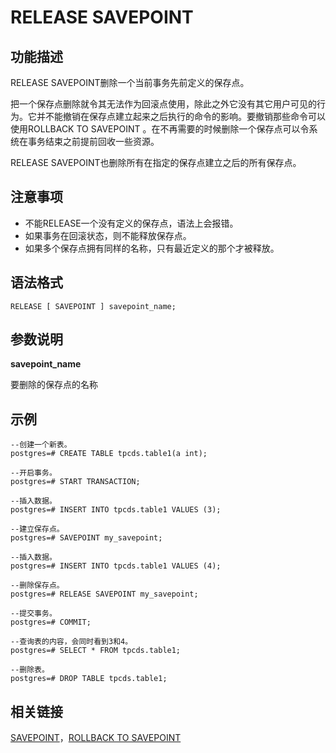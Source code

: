 # RELEASE SAVEPOINT<a name="ZH-CN_TOPIC_0242370641"></a>

## 功能描述<a name="zh-cn_topic_0237122177_zh-cn_topic_0059778044_section16730316162219"></a>

RELEASE SAVEPOINT删除一个当前事务先前定义的保存点。

把一个保存点删除就令其无法作为回滚点使用，除此之外它没有其它用户可见的行为。它并不能撤销在保存点建立起来之后执行的命令的影响。要撤销那些命令可以使用ROLLBACK TO SAVEPOINT 。在不再需要的时候删除一个保存点可以令系统在事务结束之前提前回收一些资源。

RELEASE SAVEPOINT也删除所有在指定的保存点建立之后的所有保存点。

## 注意事项<a name="zh-cn_topic_0237122177_zh-cn_topic_0059778044_section3731161611223"></a>

-   不能RELEASE一个没有定义的保存点，语法上会报错。
-   如果事务在回滚状态，则不能释放保存点。
-   如果多个保存点拥有同样的名称，只有最近定义的那个才被释放。

## 语法格式<a name="zh-cn_topic_0237122177_zh-cn_topic_0059778044_section1173201615228"></a>

```
RELEASE [ SAVEPOINT ] savepoint_name;
```

## 参数说明<a name="zh-cn_topic_0237122177_zh-cn_topic_0059778044_section1073417167224"></a>

**savepoint\_name**

要删除的保存点的名称

## 示例<a name="zh-cn_topic_0237122177_zh-cn_topic_0059778044_section147341160228"></a>

```
--创建一个新表。
postgres=# CREATE TABLE tpcds.table1(a int);

--开启事务。
postgres=# START TRANSACTION;

--插入数据。
postgres=# INSERT INTO tpcds.table1 VALUES (3);

--建立保存点。
postgres=# SAVEPOINT my_savepoint;

--插入数据。
postgres=# INSERT INTO tpcds.table1 VALUES (4);

--删除保存点。
postgres=# RELEASE SAVEPOINT my_savepoint;

--提交事务。
postgres=# COMMIT;

--查询表的内容，会同时看到3和4。
postgres=# SELECT * FROM tpcds.table1;

--删除表。
postgres=# DROP TABLE tpcds.table1;
```

## 相关链接<a name="zh-cn_topic_0237122177_zh-cn_topic_0059778044_section1873501692219"></a>

[SAVEPOINT](SAVEPOINT.md)，[ROLLBACK TO SAVEPOINT](ROLLBACK-TO-SAVEPOINT.md)

